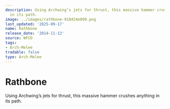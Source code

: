 ```yaml
---
description: Using Archwing’s jets for thrust, this massive hammer crushes anything
  in its path.
image: ../images/rathbone-918424e099.png
last_updated: '2025-09-17'
name: Rathbone
release_date: '2014-11-13'
source: WFCD
tags:
- Arch-Melee
tradable: false
type: Arch-Melee
---
```


# Rathbone

Using Archwing’s jets for thrust, this massive hammer crushes anything in its path.

